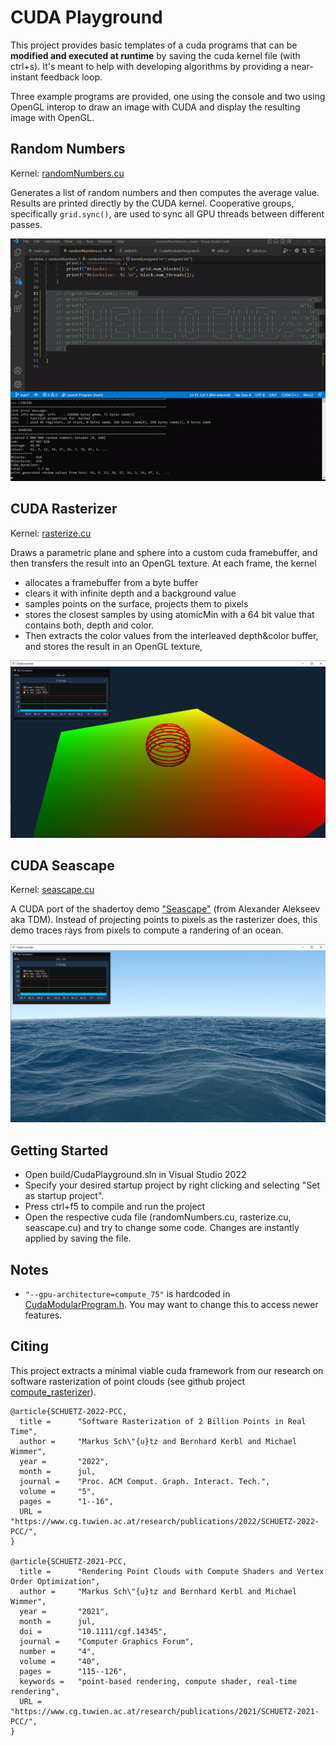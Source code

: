 
# CUDA Playground


This project provides basic templates of a cuda programs that can be <b>modified and executed at runtime</b> by saving the cuda kernel file (with ctrl+s). It's meant to help with developing algorithms by providing a near-instant feedback loop. 

Three example programs are provided, one using the console and two using OpenGL interop to draw an image with CUDA and display the resulting image with OpenGL.

## Random Numbers

Kernel: [randomNumbers.cu](./modules/randomNumbers/randomNumbers.cu)

Generates a list of random numbers and then computes the average value. Results are printed directly by the CUDA kernel. Cooperative groups, specifically ```grid.sync()```, are used to sync all GPU threads between different passes.

![gif](./docs/cuda_playground.gif)

## CUDA Rasterizer

Kernel: [rasterize.cu](./modules/rasterize/rasterize.cu)

Draws a parametric plane and sphere into a custom cuda framebuffer, and then transfers the result into an OpenGL texture. At each frame, the kernel 
* allocates a framebuffer from a byte buffer
* clears it with infinite depth and a background value
* samples points on the surface, projects them to pixels
* stores the closest samples by using atomicMin with a 64 bit value that contains both, depth and color.
* Then extracts the color values from the interleaved depth&color buffer, and stores the result in an OpenGL texture,

![jpeg](./docs/rasterize.jpg)

## CUDA Seascape

Kernel: [seascape.cu](./modules/seascape/seascape.cu)

A CUDA port of the shadertoy demo ["Seascape"](https://www.shadertoy.com/view/Ms2SD1) (from Alexander Alekseev aka TDM). Instead of projecting points to pixels as the rasterizer does, this demo traces rays from pixels to compute a randering of an ocean.

![jpeg](./docs/seascape.jpg)


## Getting Started

* Open build/CudaPlayground.sln in Visual Studio 2022
* Specify your desired startup project by right clicking and selecting "Set as startup project".
* Press ctrl+f5 to compile and run the project
* Open the respective cuda file (randomNumbers.cu, rasterize.cu, seascape.cu) and try to change some code. Changes are instantly applied by saving the file. 

## Notes

* ```"--gpu-architecture=compute_75"``` is hardcoded in [CudaModularProgram.h](./include/CudaModularProgram.h). You may want to change this to access newer features. 


## Citing

This project extracts a minimal viable cuda framework from our research on software rasterization of point clouds (see github project [compute_rasterizer](https://github.com/m-schuetz/compute_rasterizer)).

```
@article{SCHUETZ-2022-PCC,
  title =      "Software Rasterization of 2 Billion Points in Real Time",
  author =     "Markus Sch\"{u}tz and Bernhard Kerbl and Michael Wimmer",
  year =       "2022",
  month =      jul,
  journal =    "Proc. ACM Comput. Graph. Interact. Tech.",
  volume =     "5",
  pages =      "1--16",
  URL =        "https://www.cg.tuwien.ac.at/research/publications/2022/SCHUETZ-2022-PCC/",
}

@article{SCHUETZ-2021-PCC,
  title =      "Rendering Point Clouds with Compute Shaders and Vertex Order Optimization",
  author =     "Markus Sch\"{u}tz and Bernhard Kerbl and Michael Wimmer",
  year =       "2021",
  month =      jul,
  doi =        "10.1111/cgf.14345",
  journal =    "Computer Graphics Forum",
  number =     "4",
  volume =     "40",
  pages =      "115--126",
  keywords =   "point-based rendering, compute shader, real-time rendering",
  URL =        "https://www.cg.tuwien.ac.at/research/publications/2021/SCHUETZ-2021-PCC/",
}
```